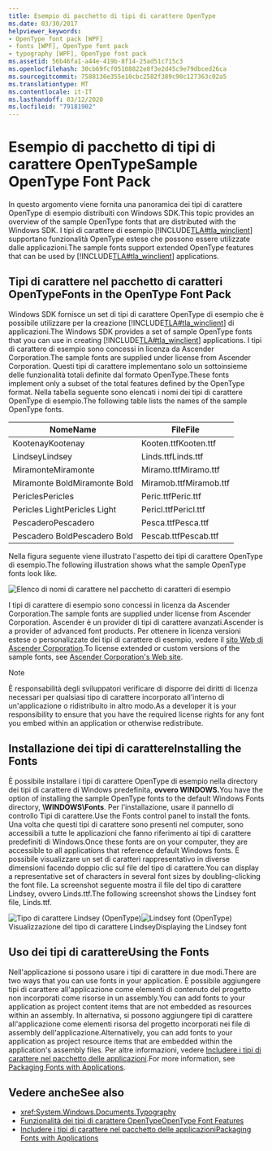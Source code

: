 ```yaml
---
title: Esempio di pacchetto di tipi di carattere OpenType
ms.date: 03/30/2017
helpviewer_keywords:
- OpenType font pack [WPF]
- fonts [WPF], OpenType font pack
- typography [WPF], OpenType font pack
ms.assetid: 56b46fa1-a44e-419b-8f14-25ad51c715c3
ms.openlocfilehash: 30cb69fcf05108822e8f3e2d45c9e79dbced26ca
ms.sourcegitcommit: 7588136e355e10cbc2582f389c90c127363c02a5
ms.translationtype: MT
ms.contentlocale: it-IT
ms.lasthandoff: 03/12/2020
ms.locfileid: "79181902"
---
```

# <a name="sample-opentype-font-pack"></a><span data-ttu-id="3dbc9-102">Esempio di pacchetto di tipi di carattere OpenType</span><span class="sxs-lookup"><span data-stu-id="3dbc9-102">Sample OpenType Font Pack</span></span>
<span data-ttu-id="3dbc9-103">In questo argomento viene fornita una panoramica dei tipi di carattere OpenType di esempio distribuiti con Windows SDK.</span><span class="sxs-lookup"><span data-stu-id="3dbc9-103">This topic provides an overview of the sample OpenType fonts that are distributed with the Windows SDK.</span></span> <span data-ttu-id="3dbc9-104">I tipi di carattere di esempio [!INCLUDE[TLA#tla_winclient](../../../../includes/tlasharptla-winclient-md.md)] supportano funzionalità OpenType estese che possono essere utilizzate dalle applicazioni.</span><span class="sxs-lookup"><span data-stu-id="3dbc9-104">The sample fonts support extended OpenType features that can be used by [!INCLUDE[TLA#tla_winclient](../../../../includes/tlasharptla-winclient-md.md)] applications.</span></span>  

<a name="overview"></a>
## <a name="fonts-in-the-opentype-font-pack"></a><span data-ttu-id="3dbc9-105">Tipi di carattere nel pacchetto di caratteri OpenType</span><span class="sxs-lookup"><span data-stu-id="3dbc9-105">Fonts in the OpenType Font Pack</span></span>  
 <span data-ttu-id="3dbc9-106">Windows SDK fornisce un set di tipi di carattere OpenType di esempio che è possibile utilizzare per la creazione [!INCLUDE[TLA#tla_winclient](../../../../includes/tlasharptla-winclient-md.md)] di applicazioni.</span><span class="sxs-lookup"><span data-stu-id="3dbc9-106">The Windows SDK provides a set of sample OpenType fonts that you can use in creating [!INCLUDE[TLA#tla_winclient](../../../../includes/tlasharptla-winclient-md.md)] applications.</span></span> <span data-ttu-id="3dbc9-107">I tipi di carattere di esempio sono concessi in licenza da Ascender Corporation.</span><span class="sxs-lookup"><span data-stu-id="3dbc9-107">The sample fonts are supplied under license from Ascender Corporation.</span></span> <span data-ttu-id="3dbc9-108">Questi tipi di carattere implementano solo un sottoinsieme delle funzionalità totali definite dal formato OpenType.</span><span class="sxs-lookup"><span data-stu-id="3dbc9-108">These fonts implement only a subset of the total features defined by the OpenType format.</span></span> <span data-ttu-id="3dbc9-109">Nella tabella seguente sono elencati i nomi dei tipi di carattere OpenType di esempio.</span><span class="sxs-lookup"><span data-stu-id="3dbc9-109">The following table lists the names of the sample OpenType fonts.</span></span>  
  
|<span data-ttu-id="3dbc9-110">**Nome**</span><span class="sxs-lookup"><span data-stu-id="3dbc9-110">**Name**</span></span>|<span data-ttu-id="3dbc9-111">**File**</span><span class="sxs-lookup"><span data-stu-id="3dbc9-111">**File**</span></span>|  
|--------------|--------------|  
|<span data-ttu-id="3dbc9-112">Kootenay</span><span class="sxs-lookup"><span data-stu-id="3dbc9-112">Kootenay</span></span>|<span data-ttu-id="3dbc9-113">Kooten.ttf</span><span class="sxs-lookup"><span data-stu-id="3dbc9-113">Kooten.ttf</span></span>|  
|<span data-ttu-id="3dbc9-114">Lindsey</span><span class="sxs-lookup"><span data-stu-id="3dbc9-114">Lindsey</span></span>|<span data-ttu-id="3dbc9-115">Linds.ttf</span><span class="sxs-lookup"><span data-stu-id="3dbc9-115">Linds.ttf</span></span>|  
|<span data-ttu-id="3dbc9-116">Miramonte</span><span class="sxs-lookup"><span data-stu-id="3dbc9-116">Miramonte</span></span>|<span data-ttu-id="3dbc9-117">Miramo.ttf</span><span class="sxs-lookup"><span data-stu-id="3dbc9-117">Miramo.ttf</span></span>|  
|<span data-ttu-id="3dbc9-118">Miramonte Bold</span><span class="sxs-lookup"><span data-stu-id="3dbc9-118">Miramonte Bold</span></span>|<span data-ttu-id="3dbc9-119">Miramob.ttf</span><span class="sxs-lookup"><span data-stu-id="3dbc9-119">Miramob.ttf</span></span>|  
|<span data-ttu-id="3dbc9-120">Pericles</span><span class="sxs-lookup"><span data-stu-id="3dbc9-120">Pericles</span></span>|<span data-ttu-id="3dbc9-121">Peric.ttf</span><span class="sxs-lookup"><span data-stu-id="3dbc9-121">Peric.ttf</span></span>|  
|<span data-ttu-id="3dbc9-122">Pericles Light</span><span class="sxs-lookup"><span data-stu-id="3dbc9-122">Pericles Light</span></span>|<span data-ttu-id="3dbc9-123">Pericl.ttf</span><span class="sxs-lookup"><span data-stu-id="3dbc9-123">Pericl.ttf</span></span>|  
|<span data-ttu-id="3dbc9-124">Pescadero</span><span class="sxs-lookup"><span data-stu-id="3dbc9-124">Pescadero</span></span>|<span data-ttu-id="3dbc9-125">Pesca.ttf</span><span class="sxs-lookup"><span data-stu-id="3dbc9-125">Pesca.ttf</span></span>|  
|<span data-ttu-id="3dbc9-126">Pescadero Bold</span><span class="sxs-lookup"><span data-stu-id="3dbc9-126">Pescadero Bold</span></span>|<span data-ttu-id="3dbc9-127">Pescab.ttf</span><span class="sxs-lookup"><span data-stu-id="3dbc9-127">Pescab.ttf</span></span>|  
  
 <span data-ttu-id="3dbc9-128">Nella figura seguente viene illustrato l'aspetto dei tipi di carattere OpenType di esempio.</span><span class="sxs-lookup"><span data-stu-id="3dbc9-128">The following illustration shows what the sample OpenType fonts look like.</span></span>  
  
 ![Elenco di nomi di carattere nel pacchetto di caratteri di esempio](./media/sample-opentype-font-pack/font-names-sample-pack.gif)  
  
 <span data-ttu-id="3dbc9-130">I tipi di carattere di esempio sono concessi in licenza da Ascender Corporation.</span><span class="sxs-lookup"><span data-stu-id="3dbc9-130">The sample fonts are supplied under license from Ascender Corporation.</span></span> <span data-ttu-id="3dbc9-131">Ascender è un provider di tipi di carattere avanzati.</span><span class="sxs-lookup"><span data-stu-id="3dbc9-131">Ascender is a provider of advanced font products.</span></span> <span data-ttu-id="3dbc9-132">Per ottenere in licenza versioni estese o personalizzate dei tipi di carattere di esempio, vedere il [sito Web di Ascender Corporation](https://www.monotype.com/).</span><span class="sxs-lookup"><span data-stu-id="3dbc9-132">To license extended or custom versions of the sample fonts, see [Ascender Corporation's Web site](https://www.monotype.com/).</span></span>  
  
> [!NOTE]
> <span data-ttu-id="3dbc9-133">È responsabilità degli sviluppatori verificare di disporre dei diritti di licenza necessari per qualsiasi tipo di carattere incorporato all'interno di un'applicazione o ridistribuito in altro modo.</span><span class="sxs-lookup"><span data-stu-id="3dbc9-133">As a developer it is your responsibility to ensure that you have the required license rights for any font you embed within an application or otherwise redistribute.</span></span>  
  
<a name="installing_the_fonts"></a>
## <a name="installing-the-fonts"></a><span data-ttu-id="3dbc9-134">Installazione dei tipi di carattere</span><span class="sxs-lookup"><span data-stu-id="3dbc9-134">Installing the Fonts</span></span>  
 <span data-ttu-id="3dbc9-135">È possibile installare i tipi di carattere OpenType di esempio nella directory dei tipi di carattere di Windows predefinita, **ovvero WINDOWS.**</span><span class="sxs-lookup"><span data-stu-id="3dbc9-135">You have the option of installing the sample OpenType fonts to the default Windows Fonts directory, **\WINDOWS\Fonts**.</span></span> <span data-ttu-id="3dbc9-136">Per l'installazione, usare il pannello di controllo Tipi di carattere.</span><span class="sxs-lookup"><span data-stu-id="3dbc9-136">Use the Fonts control panel to install the fonts.</span></span> <span data-ttu-id="3dbc9-137">Una volta che questi tipi di carattere sono presenti nel computer, sono accessibili a tutte le applicazioni che fanno riferimento ai tipi di carattere predefiniti di Windows.</span><span class="sxs-lookup"><span data-stu-id="3dbc9-137">Once these fonts are on your computer, they are accessible to all applications that reference default Windows fonts.</span></span> <span data-ttu-id="3dbc9-138">È possibile visualizzare un set di caratteri rappresentativo in diverse dimensioni facendo doppio clic sul file del tipo di carattere.</span><span class="sxs-lookup"><span data-stu-id="3dbc9-138">You can display a representative set of characters in several font sizes by doubling-clicking the font file.</span></span> <span data-ttu-id="3dbc9-139">La screenshot seguente mostra il file del tipo di carattere Lindsey, ovvero Linds.ttf.</span><span class="sxs-lookup"><span data-stu-id="3dbc9-139">The following screenshot shows the Lindsey font file, Linds.ttf.</span></span>  
  
 <span data-ttu-id="3dbc9-140">![Tipo di carattere Lindsey &#40;OpenType&#41;](./media/typographyinwpf-04.png "TypographyInWPF_04")</span><span class="sxs-lookup"><span data-stu-id="3dbc9-140">![Lindsey font &#40;OpenType&#41;](./media/typographyinwpf-04.png "TypographyInWPF_04")</span></span>  
<span data-ttu-id="3dbc9-141">Visualizzazione del tipo di carattere Lindsey</span><span class="sxs-lookup"><span data-stu-id="3dbc9-141">Displaying the Lindsey font</span></span>  
  
<a name="using_the_fonts"></a>
## <a name="using-the-fonts"></a><span data-ttu-id="3dbc9-142">Uso dei tipi di carattere</span><span class="sxs-lookup"><span data-stu-id="3dbc9-142">Using the Fonts</span></span>  
 <span data-ttu-id="3dbc9-143">Nell'applicazione si possono usare i tipi di carattere in due modi.</span><span class="sxs-lookup"><span data-stu-id="3dbc9-143">There are two ways that you can use fonts in your application.</span></span> <span data-ttu-id="3dbc9-144">È possibile aggiungere tipi di carattere all'applicazione come elementi di contenuto del progetto non incorporati come risorse in un assembly.</span><span class="sxs-lookup"><span data-stu-id="3dbc9-144">You can add fonts to your application as project content items that are not embedded as resources within an assembly.</span></span> <span data-ttu-id="3dbc9-145">In alternativa, si possono aggiungere tipi di carattere all'applicazione come elementi risorsa del progetto incorporati nei file di assembly dell'applicazione.</span><span class="sxs-lookup"><span data-stu-id="3dbc9-145">Alternatively, you can add fonts to your application as project resource items that are embedded within the application's assembly files.</span></span> <span data-ttu-id="3dbc9-146">Per altre informazioni, vedere [Includere i tipi di carattere nel pacchetto delle applicazioni](packaging-fonts-with-applications.md).</span><span class="sxs-lookup"><span data-stu-id="3dbc9-146">For more information, see [Packaging Fonts with Applications](packaging-fonts-with-applications.md).</span></span>  
  
## <a name="see-also"></a><span data-ttu-id="3dbc9-147">Vedere anche</span><span class="sxs-lookup"><span data-stu-id="3dbc9-147">See also</span></span>

- <xref:System.Windows.Documents.Typography>
- [<span data-ttu-id="3dbc9-148">Funzionalità dei tipi di carattere OpenType</span><span class="sxs-lookup"><span data-stu-id="3dbc9-148">OpenType Font Features</span></span>](opentype-font-features.md)
- [<span data-ttu-id="3dbc9-149">Includere i tipi di carattere nel pacchetto delle applicazioni</span><span class="sxs-lookup"><span data-stu-id="3dbc9-149">Packaging Fonts with Applications</span></span>](packaging-fonts-with-applications.md)

